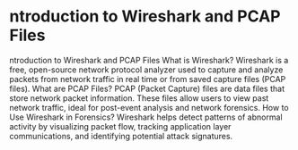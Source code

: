 # ntroduction to Wireshark and PCAP Files

ntroduction to Wireshark and PCAP Files
What is Wireshark?
Wireshark is a free, open-source network protocol analyzer used to capture and analyze packets from network traffic in real time or from saved capture files (PCAP files).
What are PCAP Files?
PCAP (Packet Capture) files are data files that store network packet information. These files allow users to view past network traffic, ideal for post-event analysis and network forensics.
How to Use Wireshark in Forensics?
Wireshark helps detect patterns of abnormal activity by visualizing packet flow, tracking application layer communications, and identifying potential attack signatures.

